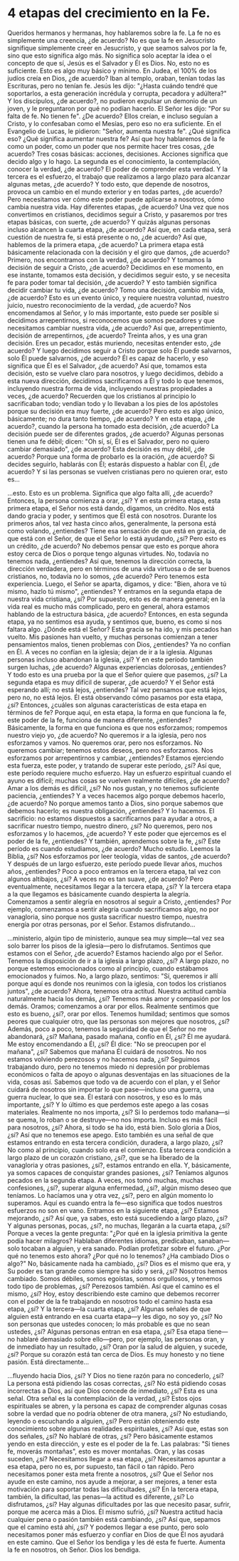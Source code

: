 # 4 etapas del crecimiento en la Fe.

Queridos hermanos y hermanas, hoy hablaremos sobre la fe. La fe no es simplemente una creencia, ¿de acuerdo? No es que la fe en Jesucristo signifique simplemente creer en Jesucristo, y que seamos salvos por la fe, sino que esto significa algo más. No significa solo aceptar la idea o el concepto de que sí, Jesús es el Salvador y Él es Dios. No, esto no es suficiente. Esto es algo muy básico y mínimo. En Judea, el 100% de los judíos creía en Dios, ¿de acuerdo? Iban al templo, oraban, tenían todas las Escrituras, pero no tenían fe. Jesús les dijo: "¿Hasta cuándo tendré que soportarlos, a esta generación incrédula y corrupta, pecadora y adúltera?" Y los discípulos, ¿de acuerdo?, no pudieron expulsar un demonio de un joven, y le preguntaron por qué no podían hacerlo. El Señor les dijo: "Por su falta de fe. No tienen fe". ¿De acuerdo? Ellos creían, e incluso seguían a Cristo, y lo confesaban como el Mesías, pero eso no era suficiente. En el Evangelio de Lucas, le pidieron: "Señor, aumenta nuestra fe". ¿Qué significa eso? ¿Qué significa aumentar nuestra fe? Así que hoy hablaremos de la fe como un poder, como un poder que nos permite hacer tres cosas, ¿de acuerdo? Tres cosas básicas: acciones, decisiones. Acciones significa que decido algo y lo hago. La segunda es el conocimiento, la contemplación, conocer la verdad, ¿de acuerdo? El poder de comprender esta verdad. Y la tercera es el esfuerzo, el trabajo que realizamos a largo plazo para alcanzar algunas metas, ¿de acuerdo? Y todo esto, que depende de nosotros, provoca un cambio en el mundo exterior y en todas partes, ¿de acuerdo? Pero necesitamos ver cómo este poder puede aplicarse a nosotros, cómo cambia nuestra vida. Hay diferentes etapas, ¿de acuerdo? Una vez que nos convertimos en cristianos, decidimos seguir a Cristo, y pasaremos por tres etapas básicas, con suerte, ¿de acuerdo? Y quizás algunas personas incluso alcancen la cuarta etapa, ¿de acuerdo? Así que, en cada etapa, será cuestión de nuestra fe, si está presente o no, ¿de acuerdo? Así que, hablemos de la primera etapa, ¿de acuerdo? La primera etapa está básicamente relacionada con la decisión y el giro que damos, ¿de acuerdo? Primero, nos encontramos con la verdad, ¿de acuerdo? Y tomamos la decisión de seguir a Cristo, ¿de acuerdo? Decidimos en ese momento, en ese instante, tomamos esta decisión, y decidimos seguir esto, y se necesita fe para poder tomar tal decisión, ¿de acuerdo? Y esto también significa decidir cambiar tu vida, ¿de acuerdo? Tomo una decisión, cambio mi vida, ¿de acuerdo? Esto es un evento único, y requiere nuestra voluntad, nuestro juicio, nuestro reconocimiento de la verdad, ¿de acuerdo? Nos encomendamos al Señor, y lo más importante, esto puede ser posible si decidimos arrepentirnos, si reconocemos que somos pecadores y que necesitamos cambiar nuestra vida, ¿de acuerdo? Así que, arrepentimiento, decisión de arrepentirnos, ¿de acuerdo? Treinta años, y es una gran decisión. Eres un pecador, estás muriendo, necesitas entender esto, ¿de acuerdo? Y luego decidimos seguir a Cristo porque solo Él puede salvarnos, solo Él puede salvarnos, ¿de acuerdo? Él es capaz de hacerlo, y eso significa que Él es el Salvador, ¿de acuerdo? Así que, tomamos esta decisión, esto se vuelve claro para nosotros, y luego decidimos, debido a esta nueva dirección, decidimos sacrificarnos a Él y todo lo que tenemos, incluyendo nuestra forma de vida, incluyendo nuestras propiedades a veces, ¿de acuerdo? Recuerden que los cristianos al principio lo sacrificaban todo; vendían todo y lo llevaban a los pies de los apóstoles porque su decisión era muy fuerte, ¿de acuerdo? Pero esto es algo único, básicamente; no dura tanto tiempo, ¿de acuerdo? Y en esta etapa, ¿de acuerdo?, cuando la persona ha tomado esta decisión, ¿de acuerdo? La decisión puede ser de diferentes grados, ¿de acuerdo? Algunas personas tienen una fe débil; dicen: "Oh sí, sí, Él es el Salvador, pero no quiero cambiar demasiado", ¿de acuerdo? Esta decisión es muy débil, ¿de acuerdo? Porque una forma de probarlo es la oración, ¿de acuerdo? Si decides seguirlo, hablarás con Él; estarás dispuesto a hablar con Él, ¿de acuerdo? Y si las personas se vuelven cristianas pero no quieren orar, esto es...

...esto. Esto es un problema. Significa que algo falta allí, ¿de acuerdo? Entonces, la persona comienza a orar, ¿sí? Y en esta primera etapa, esta primera etapa, el Señor nos está dando, digamos, un crédito. Nos está dando gracia y poder, y sentimos que Él está con nosotros. Durante los primeros años, tal vez hasta cinco años, generalmente, la persona está como volando, ¿entiendes? Tiene esa sensación de que está en gracia, de que está con el Señor, de que el Señor lo está ayudando, ¿sí? Pero esto es un crédito, ¿de acuerdo? No debemos pensar que esto es porque ahora estoy cerca de Dios o porque tengo algunas virtudes. No, todavía no tenemos nada, ¿entiendes? Así que, tenemos la dirección correcta, la dirección verdadera, pero en términos de una vida virtuosa o de ser buenos cristianos, no, todavía no lo somos, ¿de acuerdo? Pero tenemos esta experiencia. Luego, el Señor se aparta, digamos, y dice: "Bien, ahora ve tú mismo, hazlo tú mismo", ¿entiendes? Y entramos en la segunda etapa de nuestra vida cristiana, ¿sí? Por supuesto, esto es de manera general; en la vida real es mucho más complicado, pero en general, ahora estamos hablando de la estructura básica, ¿de acuerdo? Entonces, en esta segunda etapa, ya no sentimos esa ayuda, y sentimos que, bueno, es como si nos faltara algo. ¿Dónde está el Señor? Esta gracia se ha ido, y mis pecados han vuelto. Mis pasiones han vuelto, y muchas personas comienzan a tener pensamientos malos, tienen problemas con Dios, ¿entiendes? Ya no confían en Él. A veces no confían en la iglesia; dejan de ir a la iglesia. Algunas personas incluso abandonan la iglesia, ¿sí? Y en este período también surgen luchas, ¿de acuerdo? Algunas experiencias dolorosas, ¿entiendes? Y todo esto es una prueba por la que el Señor quiere que pasemos, ¿sí? La segunda etapa es muy difícil de superar, ¿de acuerdo? Y el Señor está esperando allí; no está lejos, ¿entiendes? Tal vez pensamos que está lejos, pero no, no está lejos. Él está observando cómo pasamos por esta etapa, ¿sí? Entonces, ¿cuáles son algunas características de esta etapa en términos de fe? Porque aquí, en esta etapa, la forma en que funciona la fe, este poder de la fe, funciona de manera diferente, ¿entiendes? Básicamente, la forma en que funciona es que nos esforzamos; rompemos nuestro viejo yo, ¿de acuerdo? No queremos ir a la iglesia, pero nos esforzamos y vamos. No queremos orar, pero nos esforzamos. No queremos cambiar; tenemos estos deseos, pero nos esforzamos. Nos esforzamos por arrepentirnos y cambiar, ¿entiendes? Estamos ejerciendo esta fuerza, este poder, y tratando de superar este período, ¿sí? Así que, este período requiere mucho esfuerzo. Hay un esfuerzo espiritual cuando el ayuno es difícil; muchas cosas se vuelven realmente difíciles, ¿de acuerdo? Amar a los demás es difícil, ¿sí? No nos gustan, y no tenemos suficiente paciencia, ¿entiendes? Y a veces hacemos algo porque debemos hacerlo, ¿de acuerdo? No porque amemos tanto a Dios, sino porque sabemos que debemos hacerlo; es nuestra obligación, ¿entiendes? Y lo hacemos. El sacrificio: no estamos dispuestos a sacrificarnos para ayudar a otros, a sacrificar nuestro tiempo, nuestro dinero, ¿sí? No queremos, pero nos esforzamos y lo hacemos, ¿de acuerdo? Y este poder que ejercemos es el poder de la fe, ¿entiendes? Y también, aprendemos sobre la fe, ¿sí? Este período es cuando estudiamos, ¿de acuerdo? Mucho estudio. Leemos la Biblia, ¿sí? Nos esforzamos por leer teología, vidas de santos, ¿de acuerdo? Y después de un largo esfuerzo, este período puede llevar años, muchos años, ¿entiendes? Poco a poco entramos en la tercera etapa, tal vez con algunos altibajos, ¿sí? A veces no es tan suave, ¿de acuerdo? Pero eventualmente, necesitamos llegar a la tercera etapa, ¿sí? Y la tercera etapa a la que llegamos es básicamente cuando despierta la alegría. Comenzamos a sentir alegría en nosotros al seguir a Cristo, ¿entiendes? Por ejemplo, comenzamos a sentir alegría cuando sacrificamos algo, no por vanagloria, sino porque nos gusta sacrificar nuestro tiempo, nuestra energía por otras personas, por el Señor. Estamos disfrutando...

...ministerio, algún tipo de ministerio, aunque sea muy simple—tal vez sea solo barrer los pisos de la iglesia—pero lo disfrutamos. Sentimos que estamos con el Señor, ¿de acuerdo? Estamos haciendo algo por el Señor. Tenemos la disposición de ir a la iglesia a largo plazo, ¿sí? A largo plazo, no porque estemos emocionados como al principio, cuando estábamos emocionados y fuimos. No, a largo plazo, sentimos: "Sí, queremos ir allí porque aquí es donde nos reunimos con la iglesia, con todos los cristianos juntos", ¿de acuerdo? Ahora, tenemos otra actitud. Nuestra actitud cambia naturalmente hacia los demás, ¿sí? Tenemos más amor y compasión por los demás. Oramos; comenzamos a orar por ellos. Realmente sentimos que esto es bueno, ¿sí?, orar por ellos. Tenemos humildad; sentimos que somos peores que cualquier otro, que las personas son mejores que nosotros, ¿sí? Además, poco a poco, tenemos la seguridad de que el Señor no me abandonará, ¿sí? Mañana, pasado mañana, confío en Él, ¿sí? Él me ayudará. Me estoy encomendando a Él, ¿sí? Él dice: "No se preocupen por el mañana", ¿sí? Sabemos que mañana Él cuidará de nosotros. No nos estamos volviendo perezosos y no hacemos nada, ¿sí? Seguimos trabajando duro, pero no tenemos miedo ni depresión por problemas económicos o falta de apoyo o algunas desventajas en las situaciones de la vida, cosas así. Sabemos que todo va de acuerdo con el plan, y el Señor cuidará de nosotros sin importar lo que pase—incluso una guerra, una guerra nuclear, lo que sea. Él estará con nosotros, y eso es lo más importante, ¿sí? Y lo último es que perdemos este apego a las cosas materiales. Realmente no nos importa, ¿sí? Si lo perdemos todo mañana—si se quema, lo roban o se destruye—no nos importa. Incluso es más fácil para nosotros, ¿sí? Ahora, si todo se ha ido, está bien. Solo gloria a Dios, ¿sí? Así que no tenemos ese apego. Esto también es una señal de que estamos entrando en esta tercera condición, duradera, a largo plazo, ¿sí? No como al principio, cuando solo era el comienzo. Esta tercera condición a largo plazo de un corazón cristiano, ¿sí?, que se ha liberado de la vanagloria y otras pasiones, ¿sí?, estamos entrando en ella. Y, básicamente, ya somos capaces de conquistar grandes pasiones, ¿sí? Teníamos algunos pecados en la segunda etapa. A veces, nos tomó muchas, muchas confesiones, ¿sí?, superar alguna enfermedad, ¿sí?, algún mismo deseo que teníamos. Lo hacíamos una y otra vez, ¿sí?, pero en algún momento lo superamos. Aquí es cuando entra la fe—eso significa que todos nuestros esfuerzos no son en vano. Entramos en la siguiente etapa, ¿sí? Estamos mejorando, ¿sí? Así que, ya sabes, esto está sucediendo a largo plazo, ¿sí? Y algunas personas, pocas, ¿sí?, no muchas, llegarán a la cuarta etapa, ¿sí? Porque a veces la gente pregunta: "¿Por qué en la iglesia primitiva la gente podía hacer milagros? Hablaban diferentes idiomas, predicaban, sanaban—solo tocaban a alguien, y era sanado. Podían profetizar sobre el futuro. ¿Por qué no tenemos esto ahora? ¿Por qué no lo tenemos? ¿Ha cambiado Dios o algo?" No, básicamente nada ha cambiado, ¿sí? Dios es el mismo que era, y Su poder es tan grande como siempre ha sido y será, ¿sí? Nosotros hemos cambiado. Somos débiles, somos egoístas, somos orgullosos, y tenemos todo tipo de problemas, ¿sí? Perezosos también. Así que el camino es el mismo, ¿sí? Hoy, estoy describiendo este camino que debemos recorrer con el poder de la fe trabajando en nosotros todo el camino hasta esa etapa, ¿sí? Y la tercera—la cuarta etapa, ¿sí? Algunas señales de que alguien está entrando en esa cuarta etapa—y les digo, no soy yo, ¿sí? No son personas que ustedes conocen; lo más probable es que no sean ustedes, ¿sí? Algunas personas entran en esa etapa, ¿sí? Esa etapa tiene—no hablaré demasiado sobre ello—pero, por ejemplo, las personas oran, y de inmediato hay un resultado, ¿sí? Oran por la salud de alguien, y sucede, ¿sí? Porque su corazón está tan cerca de Dios. Es muy honesto y no tiene pasión. Está directamente...

...fluyendo hacia Dios, ¿sí? Y Dios no tiene razón para no concederlo, ¿sí? La persona está pidiendo las cosas correctas, ¿sí? No está pidiendo cosas incorrectas a Dios, así que Dios concede de inmediato, ¿sí? Esta es una señal. Otra señal es la contemplación de la verdad, ¿sí? Estos ojos espirituales se abren, y la persona es capaz de comprender algunas cosas sobre la verdad que no podría obtener de otra manera, ¿sí? No estudiando, leyendo o escuchando a alguien, ¿sí? Pero están obteniendo este conocimiento sobre algunas realidades espirituales, ¿sí? Así que, estas son dos señales, ¿sí? No hablaré de otras, ¿sí? Pero básicamente estamos yendo en esta dirección, y este es el poder de la fe. Las palabras: "Si tienes fe, moverás montañas", esto es mover montañas. Oran, y las cosas suceden, ¿sí? Necesitamos llegar a esa etapa, ¿sí? Necesitamos apuntar a esa etapa, pero no es, por supuesto, tan fácil o tan rápido. Pero necesitamos poner esta meta frente a nosotros, ¿sí? Que el Señor nos ayude en este camino, nos ayude a mejorar, a ser mejores, a tener esta motivación para soportar todas las dificultades, ¿sí? En la tercera etapa, también, la dificultad, las penas—la actitud es diferente, ¿sí? Lo disfrutamos, ¿sí? Hay algunas dificultades por las que necesito pasar, sufrir, porque me acerca más a Dios. Él mismo sufrió, ¿sí? Nuestra actitud hacia cualquier pena o pasión también está cambiando, ¿sí? Así que, sepamos que el camino está ahí, ¿sí? Y podemos llegar a ese punto, pero solo necesitamos poner más esfuerzo y confiar en Dios de que Él nos ayudará en este camino. Que el Señor los bendiga y les dé esta fe fuerte. Aumenta la fe en nosotros, oh Señor. Dios los bendiga.

